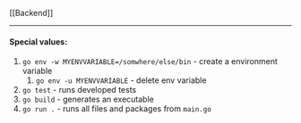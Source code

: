 [[Backend]]
***
#### Special values:
1.  `go env -w MYENVVARIABLE=/somwhere/else/bin`  - create a environment variable 
	1. `go env -u MYENVVARIABLE` - delete env variable 
2. `go test` - runs developed tests 
3. `go build` - generates an executable
4. `go run .` - runs all files and packages from `main.go`